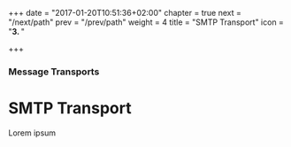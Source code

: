 +++
date = "2017-01-20T10:51:36+02:00"
chapter = true
next = "/next/path"
prev = "/prev/path"
weight = 4
title = "SMTP Transport"
icon = "<b>3. </b>"

+++

### Message Transports

# SMTP Transport

Lorem ipsum
